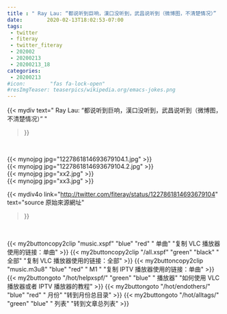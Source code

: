 ```yaml
---
title : " Ray Lau: “都说听到巨响，漢口没听到，武昌说听到（微博图，不清楚情况）”  "
date:        2020-02-13T18:02:53-07:00
tags:
 - twitter
 - fiteray
 - twitter_fiteray
 - 202002
 - 20200213
 - 20200213_18
categories:
 - 20200213
#icon:        "fas fa-lock-open"
#resImgTeaser: teaserpics/wikipedia.org/emacs-jokes.png
---
```


{{< mydiv text=" Ray Lau: “都说听到巨响，漢口没听到，武昌说听到（微博图，不清楚情况）”  "
>}}
<br>


 {{< mynojpg jpg="1227861814693679104.1.jpg" >}}<br>  {{< mynojpg jpg="1227861814693679104.2.jpg" >}}<br> 
 {{< mynojpg jpg="xx2.jpg" >}}<br> {{< mynojpg jpg="xx3.jpg" >}}<br> 



{{< mydiv4o link="http://twitter.com/fiteray/status/1227861814693679104"
text="source 原始來源網址"
>}}


<br>



{{< my2buttoncopy2clip "music.xspf"        "blue"   "red"    " 单曲"  "复制 VLC 播放器使用的链接：单曲" >}} {{< my2buttoncopy2clip "/all.xspf"         "green"  "black"  " 全部"  "复制 VLC 播放器使用的链接：全部" >}} {{< my2buttoncopy2clip "music.m3u8"        "blue"   "red"    " M1 "    "复制 IPTV 播放器使用的链接：单曲" >}} {{< my2buttongoto      "/hot/helpxspf/"    "green"  "blue"   " 播放器" "如何使用 VLC 播放器或者 IPTV 播放器的教程" >}} {{< my2buttongoto      "/hot/endothers/"   "blue"   "red"    " 月份"   "转到月份总目录" >}} {{< my2buttongoto      "/hot/alltags/"     "green"  "blue"   " 列表"   "转到文章总列表" >}} 
